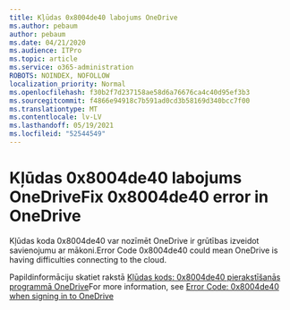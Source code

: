```yaml
---
title: Kļūdas 0x8004de40 labojums OneDrive
ms.author: pebaum
author: pebaum
ms.date: 04/21/2020
ms.audience: ITPro
ms.topic: article
ms.service: o365-administration
ROBOTS: NOINDEX, NOFOLLOW
localization_priority: Normal
ms.openlocfilehash: f30b2f7d237158ae58d6a76676ca4c40d95ef3b3
ms.sourcegitcommit: f4866e94918c7b591ad0cd3b58169d340bcc7f00
ms.translationtype: MT
ms.contentlocale: lv-LV
ms.lasthandoff: 05/19/2021
ms.locfileid: "52544549"
---
```

# <a name="fix-0x8004de40-error-in-onedrive"></a><span data-ttu-id="8a95d-102">Kļūdas 0x8004de40 labojums OneDrive</span><span class="sxs-lookup"><span data-stu-id="8a95d-102">Fix 0x8004de40 error in OneDrive</span></span>

<span data-ttu-id="8a95d-103">Kļūdas koda 0x8004de40 var nozīmēt OneDrive ir grūtības izveidot savienojumu ar mākoni.</span><span class="sxs-lookup"><span data-stu-id="8a95d-103">Error Code 0x8004de40 could mean OneDrive is having difficulties connecting to the cloud.</span></span> 

<span data-ttu-id="8a95d-104">Papildinformāciju skatiet rakstā [Kļūdas kods: 0x8004de40 pierakstīšanās programmā OneDrive](/sharepoint/troubleshoot/administration/error-0x8004de40-in-onedrive)</span><span class="sxs-lookup"><span data-stu-id="8a95d-104">For more information, see [Error Code: 0x8004de40 when signing in to OneDrive](/sharepoint/troubleshoot/administration/error-0x8004de40-in-onedrive)</span></span>